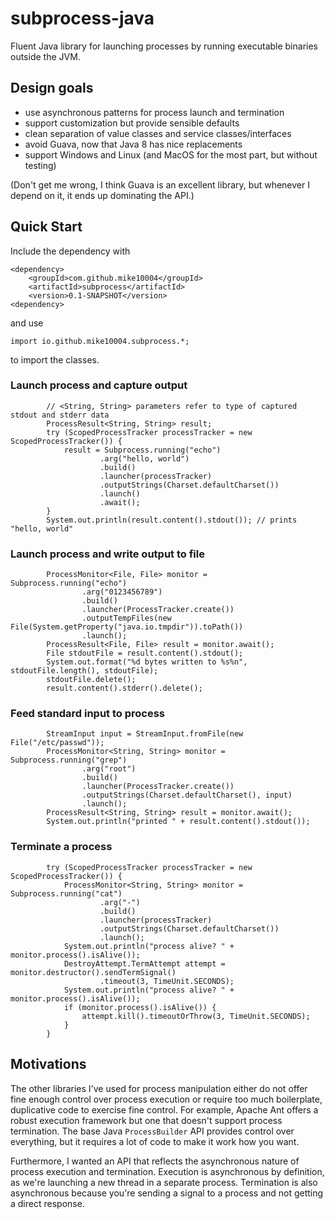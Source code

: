 


# subprocess-java

Fluent Java library for launching processes by running executable binaries 
outside the JVM.

## Design goals

* use asynchronous patterns for process launch and termination
* support customization but provide sensible defaults 
* clean separation of value classes and service classes/interfaces
* avoid Guava, now that Java 8 has nice replacements
* support Windows and Linux (and MacOS for the most part, but without testing)

(Don't get me wrong, I think Guava is an excellent library, but whenever I 
depend on it, it ends up dominating the API.)

## Quick Start

Include the dependency with

    <dependency>
        <groupId>com.github.mike10004</groupId>
        <artifactId>subprocess</artifactId>
        <version>0.1-SNAPSHOT</version>
    <dependency>

and use  

    import io.github.mike10004.subprocess.*;

to import the classes.

### Launch process and capture output

            // <String, String> parameters refer to type of captured stdout and stderr data
            ProcessResult<String, String> result;
            try (ScopedProcessTracker processTracker = new ScopedProcessTracker()) {
                result = Subprocess.running("echo")
                        .arg("hello, world")
                        .build()
                        .launcher(processTracker)
                        .outputStrings(Charset.defaultCharset())
                        .launch()
                        .await();
            }
            System.out.println(result.content().stdout()); // prints "hello, world"


### Launch process and write output to file

            ProcessMonitor<File, File> monitor = Subprocess.running("echo")
                    .arg("0123456789")
                    .build()
                    .launcher(ProcessTracker.create())
                    .outputTempFiles(new File(System.getProperty("java.io.tmpdir")).toPath())
                    .launch();
            ProcessResult<File, File> result = monitor.await();
            File stdoutFile = result.content().stdout();
            System.out.format("%d bytes written to %s%n", stdoutFile.length(), stdoutFile);
            stdoutFile.delete();
            result.content().stderr().delete();


### Feed standard input to process

            StreamInput input = StreamInput.fromFile(new File("/etc/passwd"));
            ProcessMonitor<String, String> monitor = Subprocess.running("grep")
                    .arg("root")
                    .build()
                    .launcher(ProcessTracker.create())
                    .outputStrings(Charset.defaultCharset(), input)
                    .launch();
            ProcessResult<String, String> result = monitor.await();
            System.out.println("printed " + result.content().stdout());


### Terminate a process

            try (ScopedProcessTracker processTracker = new ScopedProcessTracker()) {
                ProcessMonitor<String, String> monitor = Subprocess.running("cat")
                        .arg("-")
                        .build()
                        .launcher(processTracker)
                        .outputStrings(Charset.defaultCharset())
                        .launch();
                System.out.println("process alive? " + monitor.process().isAlive());
                DestroyAttempt.TermAttempt attempt = monitor.destructor().sendTermSignal()
                        .timeout(3, TimeUnit.SECONDS);
                System.out.println("process alive? " + monitor.process().isAlive());
                if (monitor.process().isAlive()) {
                    attempt.kill().timeoutOrThrow(3, TimeUnit.SECONDS);
                }
            }


## Motivations

The other libraries I've used for process manipulation either do not offer 
fine enough control over process execution or require too much boilerplate,
duplicative code to exercise fine control. For example, Apache Ant offers a 
robust execution framework but one that doesn't support process termination. 
The base Java `ProcessBuilder` API provides control over everything, but it 
requires a lot of code to make it work how you want.

Furthermore, I wanted an API that reflects the asynchronous nature of process 
execution and termination. Execution is asynchronous by definition, as we're 
launching a new thread in a separate process. Termination is also asynchronous 
because you're sending a signal to a process and not getting a direct response.
